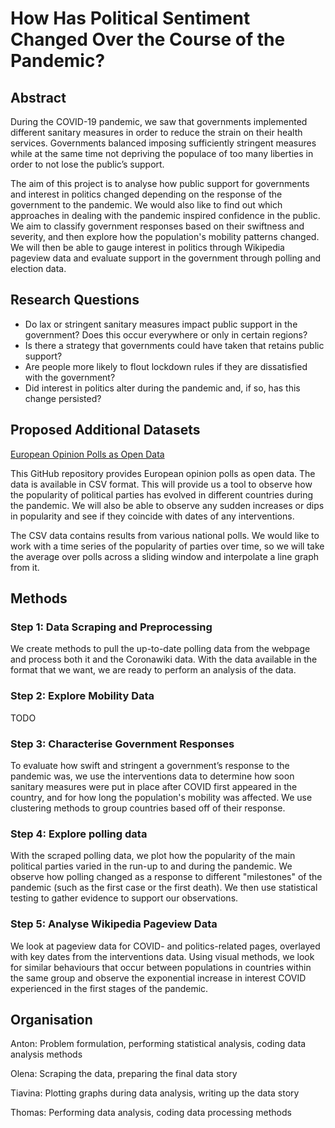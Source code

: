 # How Has Political Sentiment Changed Over the Course of the Pandemic?

## Abstract

During the COVID-19 pandemic, we saw that governments implemented different sanitary measures in order to reduce the strain on their health services. Governments balanced imposing sufficiently stringent measures while at the same time not depriving the populace of too many liberties in order to not lose the public’s support.

The aim of this project is to analyse how public support for governments and interest in politics changed depending on the response of the government to the pandemic. We would also like to find out which approaches in dealing with the pandemic inspired confidence in the public. We aim to classify government responses based on their swiftness and severity, and then explore how the population's mobility patterns changed. We will then be able to gauge interest in politics through Wikipedia pageview data and evaluate support in the government through polling and election data.

## Research Questions

* Do lax or stringent sanitary measures impact public support in the government? Does this occur everywhere or only in certain regions?
* Is there a strategy that governments could have taken that retains public support?
* Are people more likely to flout lockdown rules if they are dissatisfied with the government?
* Did interest in politics alter during the pandemic and, if so, has this change persisted?

## Proposed Additional Datasets

[European Opinion Polls as Open Data](https://filipvanlaenen.github.io/eopaod/)

This GitHub repository provides European opinion polls as open data. The data is available in CSV format. This will provide us a tool to observe how the popularity of political parties has evolved in different countries during the pandemic. We will also be able to observe any sudden increases or dips in popularity and see if they coincide with dates of any interventions.

The CSV data contains results from various national polls. We would like to work with a time series of the popularity of parties over time, so we will take the average over polls across a sliding window and interpolate a line graph from it.

## Methods

### Step 1: Data Scraping and Preprocessing

We create methods to pull the up-to-date polling data from the webpage and process both it and the Coronawiki data. With the data available in the format that we want, we are ready to perform an analysis of the data.

### Step 2: Explore Mobility Data

TODO

### Step 3: Characterise Government Responses

To evaluate how swift and stringent a government’s response to the pandemic was, we use the interventions data to determine how soon sanitary measures were put in place after COVID first appeared in the country, and for how long the population's mobility was affected. We use clustering methods to group countries based off of their response.

### Step 4: Explore polling data

With the scraped polling data, we plot how the popularity of the main political parties varied in the run-up to and during the pandemic. We observe how polling changed as a response to different "milestones" of the pandemic (such as the first case or the first death). We then use statistical testing to gather evidence to support our observations.

### Step 5: Analyse Wikipedia Pageview Data

We look at pageview data for COVID- and politics-related pages, overlayed with key dates from the interventions data. Using visual methods, we look for similar behaviours that occur between populations in countries within the same group and observe the exponential increase in interest COVID experienced in the first stages of the pandemic.

## Organisation

Anton: Problem formulation, performing statistical analysis, coding data analysis methods

Olena: Scraping the data, preparing the final data story

Tiavina: Plotting graphs during data analysis, writing up the data story

Thomas: Performing data analysis, coding data processing methods
